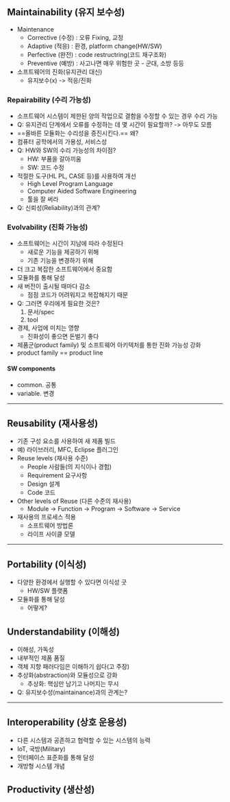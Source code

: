 ## Maintainability (유지 보수성)
- Maintenance
	- Corrective (수정) : 오류 Fixing, 교정
	- Adaptive (적응) : 환경, platform change(HW/SW)
	- Perfective (완전) : code restructring(코드 재구조화)
	- Preventive (예방) : 사고나면 매우 위험한 곳 - 군대, 소방 등등
- 소프트웨어의 진화(유지관리 대신)
	- 유지보수(x) -> 적응/진화 

### Repairability (수리 가능성)
- 소프트웨어 시스템이 제한된 양의 작업으로 결함을 수정할 수 있는 경우 수리 가능
- Q: 유지관리 단계에서 오류를 수정하는 데 몇 시간이 필요할까? -> 아무도 모름
- ==올바른 모듈화는 수리성을 증진시킨다.== 왜?
- 컴퓨터 공학에서의 가용성, 서비스성
- Q: HW와 SW의 수리 가능성의 차이점?
	- HW: 부품을 갈아끼움
	- SW: 코드 수정
- 적절한 도구(HL PL, CASE 등)를 사용하여 개선
	- High Level Program Language
	- Computer Aided Software Engineering
	- 툴을 잘 써라
- Q: 신뢰성(Reliability)과의 관계?

### Evolvability (진화 가능성)
- 소프트웨어는 시간이 지남에 따라 수정된다
	- 새로운 기능을 제공하기 위해
	- 기존 기능을 변경하기 위해
- 더 크고 복잡한 소프트웨어에서 중요함
- 모듈화를 통해 달성
- 새 버전이 출시될 때마다 감소
	- 점점 코드가 어려워지고 복잡해지기 때문
- Q: 그러면 우리에게 필요한 것은?
	1. 문서/spec
	2. tool
- 경제, 사업에 미치는 영향
	- 진화성이 좋으면 돈벌기 좋다
- 제품군(product family) 및 소프트웨어 아키텍처를 통한 진화 가능성 강화
- product family == product line

#### SW components
- common. 공통
- variable. 변경
---
## Reusability (재사용성)
- 기존 구성 요소를 사용하여 새 제품 빌드
- 예) 라이브러리, MFC, Eclipse 플러그인
- Reuse levels (재사용 수준)
	- People 사람들(의 지식이나 경험)
	- Requirement 요구사항
	- Design 설계
	- Code 코드
- Other levels of Reuse (다른 수준의 재사용)
	- Module -> Function -> Program -> Software -> Service
- 재사용의 프로세스 적용
	- 소프트웨어 방법론
	- 라이프 사이클 모델

---
## Portability (이식성)
- 다양한 환경에서 실행할 수 있다면 이식성 굿
	- HW/SW 플랫폼
- 모듈화를 통해 달성
	- 어떻게?

## Understandability (이해성)
- 이해성, 가독성
- 내부적인 제품 품질
- 객체 지향 패러다임은 이해하기 쉽다(고 주장)
- 추상화(abstraction)와 모듈성으로 강화
	- 추상화: 핵심만 남기고 나머지는 무시
- Q: 유지보수성(maintainance)과의 관계는?

---
## Interoperability (상호 운용성)
- 다른 시스템과 공존하고 협력할 수 있는 시스템의 능력
- IoT, 국방(Military)
- 인터페이스 표준화를 통해 달성
- 개방형 시스템 개념

## Productivity (생산성)